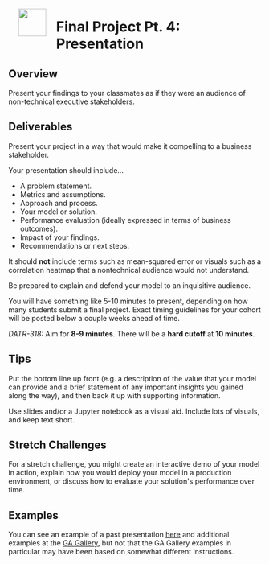 <img src="http://imgur.com/1ZcRyrc.png" style="float: left; margin: 20px; height: 55px">

# Final Project Pt. 4: Presentation

## Overview

Present your findings to your classmates as if they were an audience of non-technical executive stakeholders.

## Deliverables

Present your project in a way that would make it compelling to a business stakeholder.

Your presentation should include...
   - A problem statement.
   - Metrics and assumptions.
   - Approach and process.
   - Your model or solution.
   - Performance evaluation (ideally expressed in terms of business outcomes).
   - Impact of your findings.
   - Recommendations or next steps.

It should **not** include terms such as mean-squared error or visuals such as a correlation heatmap that a nontechnical audience would not understand.

Be prepared to explain and defend your model to an inquisitive audience.

You will have something like 5-10 minutes to present, depending on how many students submit a final project. Exact timing guidelines for your cohort will be posted below a couple weeks ahead of time.
 
<!--Aim for **5-6 minutes**. There will be a **hard cutoff** at **7 minutes**. I want to reward preparing against these expectations, so these times **will not change** even if we have fewer presenters than we are anticipating at this point.-->

*DATR-318:* Aim for **8-9 minutes**. There will be a **hard cutoff** at **10 minutes**.

## Tips

Put the bottom line up front (e.g. a description of the value that your model can provide and a brief statement of any important insights you gained along the way), and then back it up with supporting information.

Use slides and/or a Jupyter notebook as a visual aid. Include lots of visuals, and keep text short.

## Stretch Challenges

For a stretch challenge, you might create an interactive demo of your model in action, explain how you would deploy your model in a production environment, or discuss how to evaluate your solution's performance over time.

## Examples

You can see an example of a past presentation [here](./pt4_example.pdf) and additional examples at the [GA Gallery](https://gallery.generalassemb.ly/DS?metro=), but not that the GA Gallery examples in particular may have been based on somewhat different instructions.

